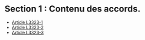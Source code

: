 # Section 1 : Contenu des accords.

* [Article L3323-1](./LEGIARTI000006903002.md)
* [Article L3323-2](./LEGIARTI000023034709.md)
* [Article L3323-3](./LEGIARTI000029321269.md)
